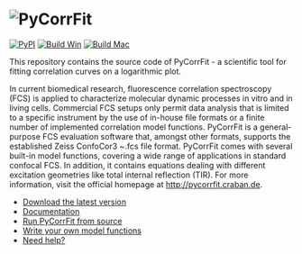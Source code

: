 ![PyCorrFit](https://raw.github.com/FCS-analysis/PyCorrFit/master/doc/Images/PyCorrFit_logo_dark.png)
=========
[![PyPI](http://img.shields.io/pypi/v/PyCorrFit.svg)](https://pypi.python.org/pypi/pycorrfit)
[![Build Win](https://img.shields.io/appveyor/ci/FCS-analysis/PyCorrFit/master.svg?label=build_win)](https://ci.appveyor.com/project/FCS-analysis/pycorrfit)
[![Build Mac](https://img.shields.io/travis/FCS-analysis/PyCorrFit/master.svg?label=build_mac)](https://travis-ci.org/FCS-analysis/PyCorrFit)



This repository contains the source code of PyCorrFit - a scientific tool for fitting
correlation curves on a logarithmic plot.

In current biomedical research, fluorescence correlation spectroscopy (FCS) is  applied
to characterize molecular dynamic processes in vitro and in living cells.  Commercial
FCS setups only permit data analysis that is limited to  a specific instrument by
the use of in-house file formats or a  finite number of implemented correlation
model functions. PyCorrFit is a general-purpose FCS evaluation software that,
amongst other formats, supports the established Zeiss ConfoCor3 ~.fcs  file format.
PyCorrFit comes with several built-in model functions, covering a wide range of
applications in standard confocal FCS. In addition, it contains equations dealing
with different excitation geometries like total internal reflection (TIR). For more
information, visit the official homepage at http://pycorrfit.craban.de.


- [Download the latest version](https://github.com/FCS-analysis/PyCorrFit/releases)  
- [Documentation](https://github.com/FCS-analysis/PyCorrFit/wiki/PyCorrFit_doc.pdf)
- [Run PyCorrFit from source](https://github.com/FCS-analysis/PyCorrFit/wiki/Running-from-source)
- [Write your own model functions](https://github.com/FCS-analysis/PyCorrFit/wiki/Writing-model-functions)
- [Need help?](https://github.com/FCS-analysis/PyCorrFit/wiki/Creating-a-new-issue)
